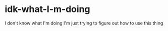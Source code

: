 # idk-what-I-m-doing
I don't know what I'm doing I'm just trying to figure out how to use this thing
